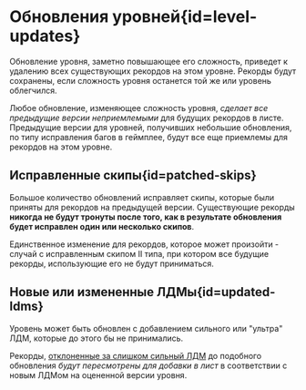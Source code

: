 <div class='panel fade js-scroll-anim' data-anim='fade'>

# Обновления уровней{id=level-updates}

Обновление уровня, заметно повышающее его сложность, приведет к удалению всех существующих рекордов на этом уровне. Рекорды будут сохранены, если сложность уровня останется той же или уровень облегчился.

Любое обновление, изменяющее сложность уровня, _сделает все предыдущие версии неприемлемыми_ для будущих рекордов в листе. Предыдущие версии для уровней, получивших небольшие обновления, по типу исправления багов в геймплее, будут все еще приемлемы для рекордов на этом уровне.

## Исправленные скипы{id=patched-skips}

Большое количество обновлений исправляет скипы, которые были приняты для рекордов на предыдущей версии. Существующие рекорды **никогда не будут тронуты после того, как в результате обновления будет исправлен один или несколько скипов**.

Единственное изменение для рекордов, которое может произойти - случай с исправленным скипом II типа, при котором все будущие рекорды, использующие его не будут приниматься.

## Новые или измененные ЛДМы{id=updated-ldms}

Уровень может быть обновлен с добавлением сильного или "ультра" ЛДМ, которые до этого бы не принимались.

Рекорды, [отклоненные за слишком сильный ЛДМ](/guidelines/lowdetailmodes/#custom-ldms) до подобного обновления _будут пересмотрены для добавки в лист_ в соответствии с новым ЛДМом на оцененной версии уровня.

</div>
